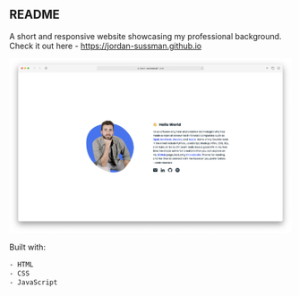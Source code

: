 ## README
A short and responsive website showcasing my professional background.
<br>
Check it out here - https://jordan-sussman.github.io

![](assets/img/screenshot.png)

Built with:
```
- HTML
- CSS
- JavaScript
```
